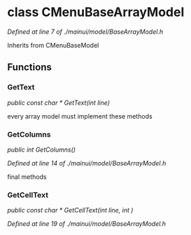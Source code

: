 # class CMenuBaseArrayModel

*Defined at line 7 of ./mainui/model/BaseArrayModel.h*

Inherits from CMenuBaseModel



## Functions

### GetText

*public const char * GetText(int line)*

 every array model must implement these methods

### GetColumns

*public int GetColumns()*

*Defined at line 14 of ./mainui/model/BaseArrayModel.h*

 final methods

### GetCellText

*public const char * GetCellText(int line, int )*

*Defined at line 19 of ./mainui/model/BaseArrayModel.h*



